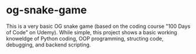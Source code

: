 # og-snake-game
This is a very basic OG snake game (based on the coding course "100 Days of Code" on Udemy). While simple, this project shows a basic working knoweldge of Python coding, OOP programming, structing code, debugging, and backend scripting. 
